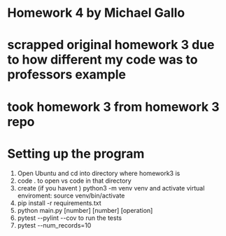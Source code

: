 # Homework 4 by Michael Gallo

# scrapped original homework 3 due to how different my code was to professors example

# took homework 3 from homework 3 repo

# Setting up the program
1. Open Ubuntu and cd into directory where homework3 is
2. code . to open vs code in that directory
3. create (if you havent ) python3 -m venv venv and activate virtual enviroment: source venv/bin/activate
4. pip install -r requirements.txt
5. python main.py [number] [number] [operation]
6. pytest --pylint --cov to run the tests
7. pytest --num_records=10

